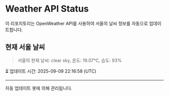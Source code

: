 
# Weather API Status

이 리포지토리는 OpenWeather API를 사용하여 서울의 날씨 정보를 자동으로 업데이트합니다.

## 현재 서울 날씨
> 서울의 현재 날씨: clear sky, 온도: 19.07°C, 습도: 93%

⏳ 업데이트 시간: 2025-09-09 22:16:58 (UTC)

---
자동 업데이트 봇에 의해 관리됩니다.
